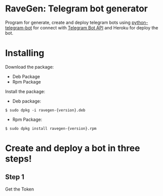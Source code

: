 RaveGen: Telegram bot generator
===============================

Program for generate, create and deploy telegram bots using [python-telegram-bot](https://github.com/python-telegram-bot/python-telegram-bot) for connect with [Telegram Bot API](https://core.telegram.org/bots/api) and Heroku for deploy the bot.

# Installing


Download the package:

- Deb Package
- Rpm Package

Install the package:

- Deb package:

```shell
$ sudo dpkg -i ravegen-{version}.deb
```

- Rpm Package:

```shell
$ sudo dpkg install ravegen-{version}.rpm
```

# Create and deploy a bot in three steps!


## Step 1

Get the Token
